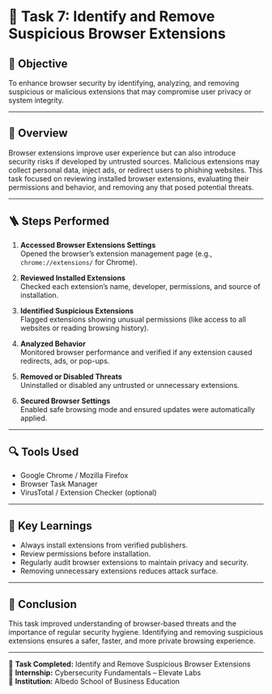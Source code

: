 
# 🧩 Task 7: Identify and Remove Suspicious Browser Extensions

## 🎯 Objective
To enhance browser security by identifying, analyzing, and removing suspicious or malicious extensions that may compromise user privacy or system integrity.

---

## 🧠 Overview
Browser extensions improve user experience but can also introduce security risks if developed by untrusted sources. Malicious extensions may collect personal data, inject ads, or redirect users to phishing websites. This task focused on reviewing installed browser extensions, evaluating their permissions and behavior, and removing any that posed potential threats.

---

## 🪜 Steps Performed
1. **Accessed Browser Extensions Settings**  
   Opened the browser’s extension management page (e.g., `chrome://extensions/` for Chrome).

2. **Reviewed Installed Extensions**  
   Checked each extension’s name, developer, permissions, and source of installation.

3. **Identified Suspicious Extensions**  
   Flagged extensions showing unusual permissions (like access to all websites or reading browsing history).

4. **Analyzed Behavior**  
   Monitored browser performance and verified if any extension caused redirects, ads, or pop-ups.

5. **Removed or Disabled Threats**  
   Uninstalled or disabled any untrusted or unnecessary extensions.

6. **Secured Browser Settings**  
   Enabled safe browsing mode and ensured updates were automatically applied.

---

## 🔍 Tools Used
- Google Chrome / Mozilla Firefox  
- Browser Task Manager  
- VirusTotal / Extension Checker (optional)

---

## 🧩 Key Learnings
- Always install extensions from verified publishers.  
- Review permissions before installation.  
- Regularly audit browser extensions to maintain privacy and security.  
- Removing unnecessary extensions reduces attack surface.

---

## 🧠 Conclusion
This task improved understanding of browser-based threats and the importance of regular security hygiene. Identifying and removing suspicious extensions ensures a safer, faster, and more private browsing experience.

---

📅 **Task Completed:** Identify and Remove Suspicious Browser Extensions  
👤 **Internship:** Cybersecurity Fundamentals – Elevate Labs  
🏫 **Institution:** Albedo School of Business Education
